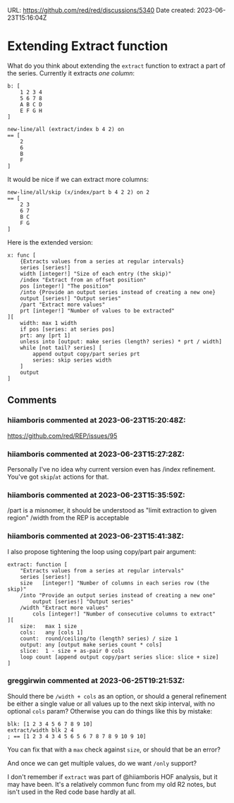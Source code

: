 URL: <https://github.com/red/red/discussions/5340>
Date created: 2023-06-23T15:16:04Z

# Extending Extract function

What do you think about extending the `extract` function to extract a part of the series.
Currently it extracts _one column_:

```red
b: [
    1 2 3 4
    5 6 7 8
    A B C D
    E F G H
]

new-line/all (extract/index b 4 2) on
== [
    2
    6
    B
    F
]
```

It would be nice if we can extract more columns:

```red
new-line/all/skip (x/index/part b 4 2 2) on 2
== [
    2 3
    6 7
    B C
    F G
]
```

Here is the extended version:

```red
x: func [
    {Extracts values from a series at regular intervals} 
    series [series!] 
    width [integer!] "Size of each entry (the skip)" 
    /index "Extract from an offset position" 
    pos [integer!] "The position" 
    /into {Provide an output series instead of creating a new one} 
    output [series!] "Output series"
    /part "Extract more values"
    prt [integer!] "Number of values to be extracted"
][
    width: max 1 width 
    if pos [series: at series pos] 
    prt: any [prt 1]
    unless into [output: make series (length? series) * prt / width] 
    while [not tail? series] [
        append output copy/part series prt
        series: skip series width
    ] 
    output
]
```

## Comments

### hiiamboris commented at 2023-06-23T15:20:48Z:

https://github.com/red/REP/issues/95

### hiiamboris commented at 2023-06-23T15:27:28Z:

Personally I've no idea why current version even has /index refinement. You've got `skip`/`at` actions for that.

### hiiamboris commented at 2023-06-23T15:35:59Z:

/part is a misnomer, it should be understood as "limit extraction to given region"
/width from the REP is acceptable

### hiiamboris commented at 2023-06-23T15:41:38Z:

I also propose tightening the loop using copy/part pair argument:
```
extract: function [
    "Extracts values from a series at regular intervals"
    series [series!] 
    size   [integer!] "Number of columns in each series row (the skip)" 
    /into "Provide an output series instead of creating a new one" 
	    output [series!] "Output series"
    /width "Extract more values"
    	cols [integer!] "Number of consecutive columns to extract"
][
    size:   max 1 size 
    cols:   any [cols 1]
    count:  round/ceiling/to (length? series) / size 1
    output: any [output make series count * cols] 
    slice:  1 - size + as-pair 0 cols
    loop count [append output copy/part series slice: slice + size]
]
```

### greggirwin commented at 2023-06-25T19:21:53Z:

Should there be `/width + cols` as an option, or should a general refinement be either a single value or all values up to the next skip interval, with no optional `cols` param? Otherwise you can do things like this by mistake:
```
blk: [1 2 3 4 5 6 7 8 9 10]
extract/width blk 2 4
; == [1 2 3 4 3 4 5 6 5 6 7 8 7 8 9 10 9 10]
```
You can fix that with a `max` check against `size`, or should that be an error?

And once we can get multiple values, do we want `/only` support?

I don't remember if `extract` was part of @hiiamboris HOF analysis, but it may have been. It's a relatively common func from my old R2 notes, but isn't used in the Red code base hardly at all.

